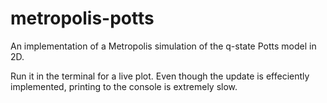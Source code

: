 # metropolis-potts
An implementation of a Metropolis simulation of the q-state Potts model in 2D.

Run it in the terminal for a live plot. Even though the update is effeciently implemented, printing to the console is extremely slow.
